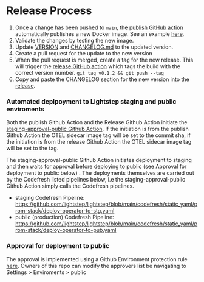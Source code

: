 # Release Process

1. Once a change has been pushed to `main`, the [publish GitHub action](https://github.com/lightstep/opentelemetry-prometheus-sidecar/blob/main/.github/workflows/publish.yml) automatically publishes a new Docker image. See an example [here](https://github.com/lightstep/opentelemetry-prometheus-sidecar/actions/runs/654707395).
2. Validate the changes by testing the new image.
3. Update [VERSION](https://github.com/lightstep/opentelemetry-prometheus-sidecar/blob/main/VERSION) and [CHANGELOG.md](https://github.com/lightstep/opentelemetry-prometheus-sidecar/blob/main/CHANGELOG.md) to the updated version.
4. Create a pull request for the update to the new version
5. When the pull request is merged, create a tag for the new release. This will trigger the [release GitHub action](https://github.com/lightstep/opentelemetry-prometheus-sidecar/blob/main/.github/workflows/release.yml) which tags the build with the correct version number.
    `git tag v0.1.2 && git push --tag`
6. Copy and paste the CHANGELOG section for the new version into the [release](https://github.com/lightstep/opentelemetry-prometheus-sidecar/releases/tag/v0.19.0).

### Automated deplpoyment to Lightstep staging and public enviroments 
Both the publish Github Action and the Release Github Action initiate the [staging-approval-public Github Action](https://github.com/lightstep/opentelemetry-prometheus-sidecar/actions/workflows/staging-approval-public.yml). If the initiation is from the publish Github Action the OTEL sidecar image tag will be set to the commit sha, if the initiation is from the release Github Action the OTEL sidecar image tag will be set to the tag. 


The staging-approval-public Github Action initiates deployment to staging and then waits for approval before deploying to public (see Approval for deployment to public below) . The deployments themselves are carried out by the Codefresh listed pipelines below, i.e the staging-approval-public Github Action simply calls the Codefresh pipelines. 
* staging Codefresh Pipeline: https://github.com/lightstep/lightstep/blob/main/codefresh/static_yaml/prom-stack/deploy-operator-to-stg.yaml
* public (production) Codefresh Pipeline: https://github.com/lightstep/lightstep/blob/main/codefresh/static_yaml/prom-stack/deploy-operator-to-pub.yaml

### Approval for deployment to public
The approval is implemented using a Github Environment protection rule [here](https://github.com/lightstep/opentelemetry-prometheus-sidecar/settings/environments).  Owners of this repo can modify the approvers list be navigating to Settings > Enviroments > public
